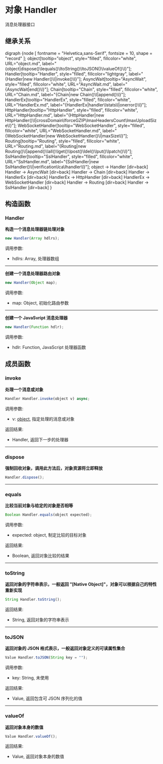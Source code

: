 # 对象 Handler
消息处理器接口

## 继承关系
<dot>digraph {node [ fontname = "Helvetica,sans-Serif", fontsize = 10, shape = "record" ];
object[tooltip="object", style="filled", fillcolor="white", URL="object.md", label="{object|dispose()\lequals()\ltoString()\ltoJSON()\lvalueOf()\l}"];
Handler[tooltip="Handler", style="filled", fillcolor="lightgray", label="{Handler|new Handler()\l|invoke()\l}"];
AsyncWait[tooltip="AsyncWait", style="filled", fillcolor="white", URL="AsyncWait.md", label="{AsyncWait|end()\l}"];
Chain[tooltip="Chain", style="filled", fillcolor="white", URL="Chain.md", label="{Chain|new Chain()\l|append()\l}"];
HandlerEx[tooltip="HandlerEx", style="filled", fillcolor="white", URL="HandlerEx.md", label="{HandlerEx|handler\lstats\l|onerror()\l}"];
HttpHandler[tooltip="HttpHandler", style="filled", fillcolor="white", URL="HttpHandler.md", label="{HttpHandler|new HttpHandler()\l|crossDomain\lforceGZIP\lmaxHeadersCount\lmaxUploadSize\l}"];
WebSocketHandler[tooltip="WebSocketHandler", style="filled", fillcolor="white", URL="WebSocketHandler.md", label="{WebSocketHandler|new WebSocketHandler()\l|maxSize\l}"];
Routing[tooltip="Routing", style="filled", fillcolor="white", URL="Routing.md", label="{Routing|new Routing()\l|append()\lall()\lget()\lpost()\ldel()\lput()\lpatch()\l}"];
SslHandler[tooltip="SslHandler", style="filled", fillcolor="white", URL="SslHandler.md", label="{SslHandler|new SslHandler()\l|verification\lca\lhandler\l}"];
object -> Handler [dir=back]
Handler -> AsyncWait [dir=back]
Handler -> Chain [dir=back]
Handler -> HandlerEx [dir=back]
HandlerEx -> HttpHandler [dir=back]
HandlerEx -> WebSocketHandler [dir=back]
Handler -> Routing [dir=back]
Handler -> SslHandler [dir=back]
}</dot>

## 构造函数
        
### Handler
**构造一个消息处理器链处理对象**

```JavaScript
new Handler(Array hdlrs);
```

调用参数:
* hdlrs: Array, 处理器数组

--------------------------
**创建一个消息处理器路由对象**

```JavaScript
new Handler(Object map);
```

调用参数:
* map: Object, 初始化路由参数

--------------------------
**创建一个 JavaSvript 消息处理器**

```JavaScript
new Handler(Function hdlr);
```

调用参数:
* hdlr: Function, JavaScript 处理器函数

## 成员函数
        
### invoke
**处理一个消息或对象**

```JavaScript
Handler Handler.invoke(object v) async;
```

调用参数:
* v: [object](object.md), 指定处理的消息或对象

返回结果:
* Handler, 返回下一步的处理器

--------------------------
### dispose
**强制回收对象，调用此方法后，对象资源将立即释放**

```JavaScript
Handler.dispose();
```

--------------------------
### equals
**比较当前对象与给定的对象是否相等**

```JavaScript
Boolean Handler.equals(object expected);
```

调用参数:
* expected: object, 制定比较的目标对象

返回结果:
* Boolean, 返回对象比较的结果

--------------------------
### toString
**返回对象的字符串表示，一般返回 "[Native Object]"，对象可以根据自己的特性重新实现**

```JavaScript
String Handler.toString();
```

返回结果:
* String, 返回对象的字符串表示

--------------------------
### toJSON
**返回对象的 JSON 格式表示，一般返回对象定义的可读属性集合**

```JavaScript
Value Handler.toJSON(String key = "");
```

调用参数:
* key: String, 未使用

返回结果:
* Value, 返回包含可 JSON 序列化的值

--------------------------
### valueOf
**返回对象本身的数值**

```JavaScript
Value Handler.valueOf();
```

返回结果:
* Value, 返回对象本身的数值

